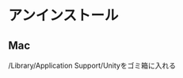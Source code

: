 アンインストール
======================================================================

Mac
----------------------------------------------------------------------
/Library/Application Support/Unityをゴミ箱に入れる


